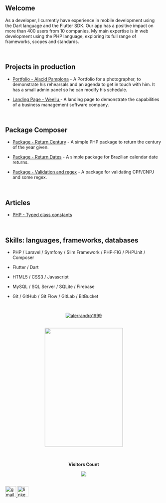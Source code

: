 ## Welcome
As a developer, I currently have experience in mobile development using the Dart language and the Flutter SDK. Our app has a positive impact on more than 400 users from 10 companies. My main expertise is in web development using the PHP language, exploring its full range of frameworks, scopes and standards.

<br/>

## Projects in production 

- [Portfolio - Alacid Pamplona](https://www.alacidfotografia.com) - A Portfolio for a photographer, to demonstrate his rehearsals and an agenda to get in touch with him. It has a small admin panel so he can modify his schedule.

- [Landing Page - Weellu ](https://easygestao.tech/) - A landing page to demonstrate the capabilities of a business management software company.


<br/>

## Package Composer

- [Package - Return Century](https://packagist.org/packages/alerrandro/returncentury) - A simple PHP package to return the century of the year given.

- [Package - Return Dates](https://packagist.org/packages/alerrandro/returndate) - A simple package for Brazilian calendar date returns.

- [Package - Validation and regex](https://packagist.org/packages/alerrandro/validador-e-regex) - A package for validating CPF/CNPJ and some regex.

<br/>

## Articles

- [PHP - Typed class constants](https://medium.com/@alerrandrokaton/php-typed-class-constants-d40eac11dbf5)

<br/>



## Skills: languages, frameworks, databases


- PHP / Laravel / Symfony / Slim Framework / PHP-FIG / PHPUnit / Composer 

- Flutter / Dart

- HTML5 / CSS3 / Javascript

- MySQL / SQL Server / SQLite / Firebase

- Git / GitHub / Git Flow / GitLab / BitBucket

<br/>

<div align="center">

[![alerrandro1999](https://github-readme-stats.vercel.app/api/top-langs/?username=alerrandro1999&hide=html,css,scss,ruby,hack,batchfile,shell,pascal,blade,twig,cmake,swift,c++,go,kotlin,javascript,objective-c&layout=compact&theme=default&langs_count=15)](https://github.com/anuraghazra/github-readme-stats)

</div>

<br/>


<div align="center">
  <img src="https://api.daily.dev/devcards/94e783b68c324d85b66c9d8998357081.png?r=e4q" width="250" height="380" />
</div>

<br/>

<div align="center">
<br><p align="centre"><b>Visitors Count</b></p>  
<p align="center"><img align="center" src="https://profile-counter.glitch.me/{alerrandro1999}/count.svg" /></p> 
<br>
</div>


<a href="mailto:alerrandrokaton@gmail.com" target="_blank">
    <img src="https://img.shields.io/static/v1?message=Gmail&logo=gmail&label=&color=D14836&logoColor=white&labelColor=&style=for-the-badge" height="35" alt="gmail logo"  />
  </a>
  <a href="https://www.linkedin.com/in/alerrandro-borges-b45a6a1a1/" target="_blank">
    <img src="https://img.shields.io/static/v1?message=LinkedIn&logo=linkedin&label=&color=0077B5&logoColor=white&labelColor=&style=for-the-badge" height="35" alt="linkedin logo"  />
  </a>

 
